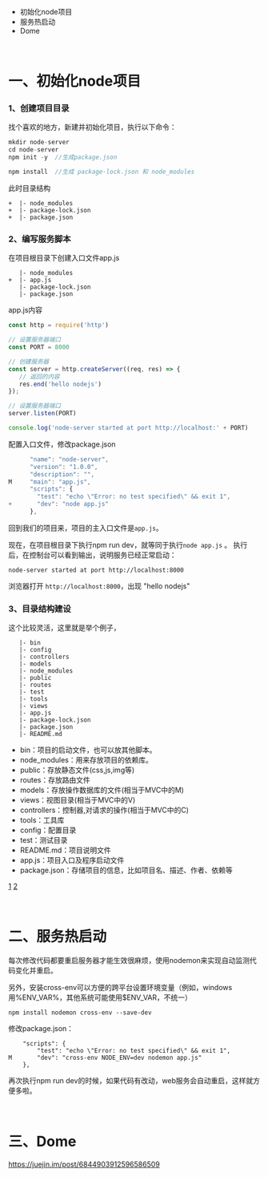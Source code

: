 - 初始化node项目
- 服务热启动
- Dome

<br>

# 一、初始化node项目

### 1、创建项目目录

找个喜欢的地方，新建并初始化项目，执行以下命令：

```js
mkdir node-server
cd node-server
npm init -y  //生成package.json

npm install  //生成 package-lock.json 和 node_modules
```
此时目录结构
```
+  |- node_modules
+  |- package-lock.json
+  |- package.json
```


### 2、编写服务脚本

在项目根目录下创建入口文件app.js

```
   |- node_modules
+  |- app.js
   |- package-lock.json
   |- package.json
```
app.js内容

```js
const http = require('http')

// 设置服务器端口
const PORT = 8000

// 创建服务器
const server = http.createServer((req, res) => {
   // 返回的内容
   res.end('hello nodejs')
});

// 设置服务器端口
server.listen(PORT)

console.log('node-server started at port http://localhost:' + PORT)
```
配置入口文件，修改package.json

```js
      "name": "node-server",
      "version": "1.0.0",
      "description": "",
M     "main": "app.js",
      "scripts": {
        "test": "echo \"Error: no test specified\" && exit 1",
+       "dev": "node app.js"
      },
```

回到我们的项目来，项目的主入口文件是`app.js`。

现在，在项目根目录下执行npm run dev，就等同于执行`node app.js` 。 执行后，在控制台可以看到输出，说明服务已经正常启动：

```
node-server started at port http://localhost:8000
```

浏览器打开 `http://localhost:8000`，出现 "hello nodejs"


### 3、目录结构建设
这个比较灵活，这里就是举个例子，

```
   |- bin
   |- config
   |- controllers
   |- models
   |- node_modules
   |- public
   |- routes
   |- test
   |- tools
   |- views
   |- app.js
   |- package-lock.json
   |- package.json
   |- README.md
```
- bin：项目的启动文件，也可以放其他脚本。
- node_modules：用来存放项目的依赖库。
- public：存放静态文件(css,js,img等)
- routes：存放路由文件
- models：存放操作数据库的文件(相当于MVC中的M)
- views：视图目录(相当于MVC中的V)
- controllers：控制器,对请求的操作(相当于MVC中的C)
- tools：工具库
- config：配置目录
- test：测试目录
- README.md：项目说明文件
- app.js：项目入口及程序启动文件
- package.json：存储项目的信息，比如项目名、描述、作者、依赖等


[1](https://blog.csdn.net/liudongdong19/article/details/79795369)
[2](https://juejin.cn/post/6844904133464424456)


<br>

# 二、服务热启动

每次修改代码都要重启服务器才能生效很麻烦，使用nodemon来实现自动监测代码变化并重启。

另外，安装cross-env可以方便的跨平台设置环境变量（例如，windows用%ENV_VAR%，其他系统可能使用$ENV_VAR，不统一）

```
npm install nodemon cross-env --save-dev
```

修改package.json：
```
    "scripts": {
        "test": "echo \"Error: no test specified\" && exit 1",
M       "dev": "cross-env NODE_ENV=dev nodemon app.js"
    },
```

再次执行npm run dev的时候，如果代码有改动，web服务会自动重启，这样就方便多啦。

<br>

# 三、Dome

https://juejin.im/post/6844903912596586509
